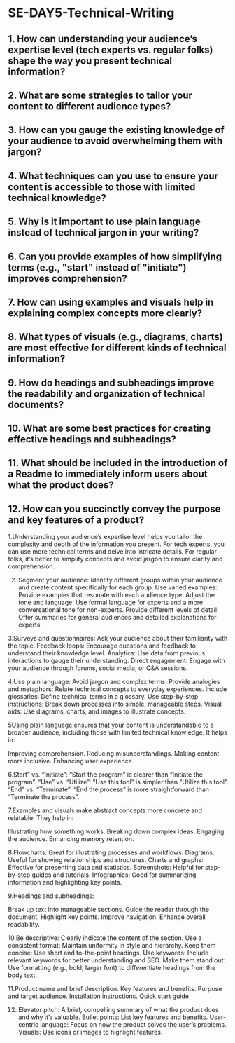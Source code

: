 # SE-DAY5-Technical-Writing
## 1. How can understanding your audience’s expertise level (tech experts vs. regular folks) shape the way you present technical information?
## 2. What are some strategies to tailor your content to different audience types?
## 3. How can you gauge the existing knowledge of your audience to avoid overwhelming them with jargon?
## 4. What techniques can you use to ensure your content is accessible to those with limited technical knowledge?
## 5. Why is it important to use plain language instead of technical jargon in your writing?
## 6. Can you provide examples of how simplifying terms (e.g., "start" instead of "initiate") improves comprehension?
## 7. How can using examples and visuals help in explaining complex concepts more clearly?
## 8. What types of visuals (e.g., diagrams, charts) are most effective for different kinds of technical information?
## 9. How do headings and subheadings improve the readability and organization of technical documents?
## 10. What are some best practices for creating effective headings and subheadings?
## 11. What should be included in the introduction of a Readme to immediately inform users about what the product does?
## 12. How can you succinctly convey the purpose and key features of a product?

1.Understanding your audience’s expertise level helps you tailor the complexity and depth of the information you present. For tech experts, you can use more technical terms and delve into intricate details. For regular folks, it’s better to simplify concepts and avoid jargon to ensure clarity and comprehension.


2. Segment your audience: Identify different groups within your audience and create content specifically for each group.
Use varied examples: Provide examples that resonate with each audience type.
Adjust the tone and language: Use formal language for experts and a more conversational tone for non-experts.
Provide different levels of detail: Offer summaries for general audiences and detailed explanations for experts.

3.Surveys and questionnaires: Ask your audience about their familiarity with the topic.
Feedback loops: Encourage questions and feedback to understand their knowledge level.
Analytics: Use data from previous interactions to gauge their understanding.
Direct engagement: Engage with your audience through forums, social media, or Q&A sessions.

4.Use plain language: Avoid jargon and complex terms.
Provide analogies and metaphors: Relate technical concepts to everyday experiences.
Include glossaries: Define technical terms in a glossary.
Use step-by-step instructions: Break down processes into simple, manageable steps.
Visual aids: Use diagrams, charts, and images to illustrate concepts.

5Using plain language ensures that your content is understandable to a broader audience, including those with limited technical knowledge. It helps in:

Improving comprehension.
Reducing misunderstandings.
Making content more inclusive.
Enhancing user experience

6.Start” vs. “Initiate”: “Start the program” is clearer than “Initiate the program”.
“Use” vs. “Utilize”: “Use this tool” is simpler than “Utilize this tool”.
“End” vs. “Terminate”: “End the process” is more straightforward than “Terminate the process”.

7.Examples and visuals make abstract concepts more concrete and relatable. They help in:

Illustrating how something works.
Breaking down complex ideas.
Engaging the audience.
Enhancing memory retention.

8.Flowcharts: Great for illustrating processes and workflows.
Diagrams: Useful for showing relationships and structures.
Charts and graphs: Effective for presenting data and statistics.
Screenshots: Helpful for step-by-step guides and tutorials.
Infographics: Good for summarizing information and highlighting key points.

9.Headings and subheadings:

Break up text into manageable sections.
Guide the reader through the document.
Highlight key points.
Improve navigation.
Enhance overall readability.

10.Be descriptive: Clearly indicate the content of the section.
Use a consistent format: Maintain uniformity in style and hierarchy.
Keep them concise: Use short and to-the-point headings.
Use keywords: Include relevant keywords for better understanding and SEO.
Make them stand out: Use formatting (e.g., bold, larger font) to differentiate headings from the body text.

11.Product name and brief description.
Key features and benefits.
Purpose and target audience.
Installation instructions.
Quick start guide

12. Elevator pitch: A brief, compelling summary of what the product does and why it’s valuable.
Bullet points: List key features and benefits.
User-centric language: Focus on how the product solves the user’s problems.
Visuals: Use icons or images to highlight features.